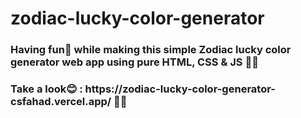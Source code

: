 # zodiac-lucky-color-generator
<h3>Having fun🥳 while making this simple Zodiac lucky color generator web app using pure HTML, CSS &amp; JS 🚀🚀</h3>
<h3> Take a look😊 : https://zodiac-lucky-color-generator-csfahad.vercel.app/ 🚀🚀 </h3>
